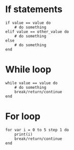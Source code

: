 # If statements
```
if value == value do
    # do something
elif value == other_value do
    # do something
else
    # do something
end
```

# While loop
```
while value == value do
    # do something
    break/return/continue
end
```

# For loop
``` 
for var i = 0 to 5 step 1 do
    print(i)
    break/return/continue
end
```
